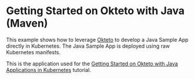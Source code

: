 # Getting Started on Okteto with Java (Maven)

This example shows how to leverage [Okteto](https://github.com/okteto/okteto) to develop a Java Sample App directly in Kubernetes. The Java Sample App is deployed using raw Kubernetes manifests.

This is the application used for the [Getting Started on Okteto with Java Applications in Kubernetes](https://www.okteto.com/docs/samples/java/) tutorial.
